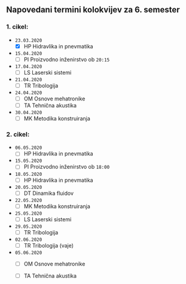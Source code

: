 ## Napovedani termini kolokvijev za 6. semester

### 1. cikel:

- `23.03.2020`
	- [x] HP Hidravlika in pnevmatika
- `15.04.2020`
	- [ ] PI Proizvodno inženirstvo ob `20:15`
- `17.04.2020`
	- [ ] LS Laserski sistemi
- `21.04.2020`
	- [ ] TR Tribologija
- `24.04.2020`
	- [ ] OM Osnove mehatronike
	- [ ] TA Tehnična akustika
- `30.04.2020`
	- [ ] MK Metodika konstruiranja

### 2. cikel:

- `06.05.2020`
	- [ ] HP Hidravlika in pnevmatika
- `15.05.2020`
	- [ ] PI Proizvodno inženirstvo ob `18:00`
- `18.05.2020`
	- [ ] HP Hidravlika in pnevmatika
- `20.05.2020`
	- [ ] DT Dinamika fluidov
- `22.05.2020`
	- [ ] MK Metodika konstruiranja
- `25.05.2020`
	- [ ] LS Laserski sistemi
- `29.05.2020`
	- [ ] TR Tribologija
- `02.06.2020`
	- [ ] TR Tribologija (vaje)
- `05.06.2020`
	- [ ] OM Osnove mehatronike
	- [ ] TA Tehnična akustika

